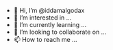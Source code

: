 - 👋 Hi, I’m @iddamalgodax
- 👀 I’m interested in ...
- 🌱 I’m currently learning ...
- 💞️ I’m looking to collaborate on ...
- 📫 How to reach me ...

<!---
iddamalgodax/iddamalgodax is a ✨ special ✨ repository because its `README.md` (this file) appears on your GitHub profile.
You can click the Preview link to take a look at your changes.
--->
